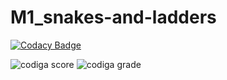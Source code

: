 # M1_snakes-and-ladders



[![Codacy Badge](https://app.codacy.com/project/badge/Grade/05e823b7789844f9a87544b8fc96a2b8)](https://www.codacy.com/gh/GANGABHAVANIDONDAPATI/M1_snakes-and-ladders/dashboard?utm_source=github.com&amp;utm_medium=referral&amp;utm_content=GANGABHAVANIDONDAPATI/M1_snakes-and-ladders&amp;utm_campaign=Badge_Grade)



![codiga score](https://api.codiga.io/project/32443/score/svg)
![codiga grade](https://api.codiga.io/project/32443/status/svg)
